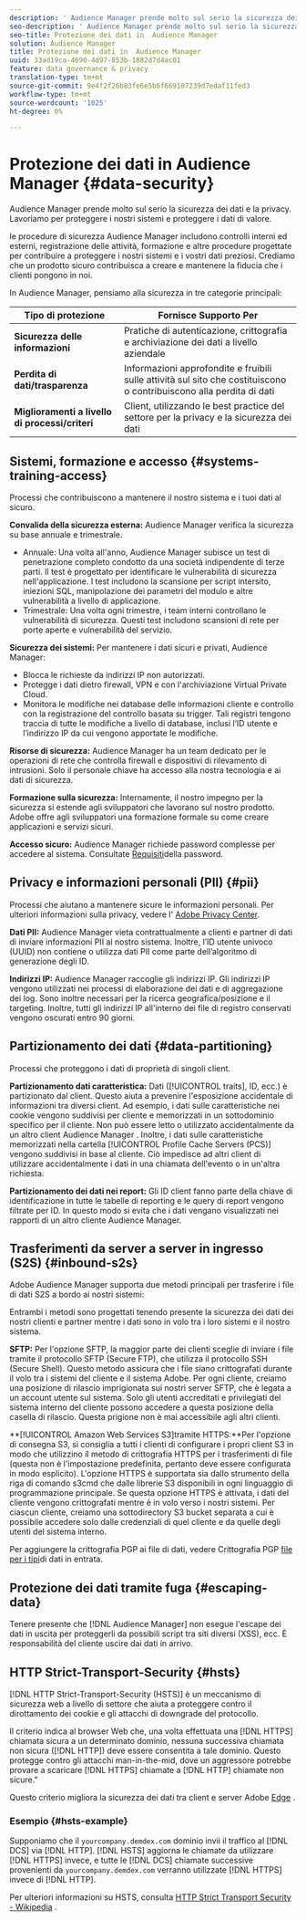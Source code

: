```yaml
---
description: ' Audience Manager prende molto sul serio la sicurezza dei dati e la privacy. Lavoriamo per proteggere i nostri sistemi e proteggere i dati di valore.'
seo-description: ' Audience Manager prende molto sul serio la sicurezza dei dati e la privacy. Lavoriamo per proteggere i nostri sistemi e proteggere i dati di valore.'
seo-title: Protezione dei dati in  Audience Manager
solution: Audience Manager
title: Protezione dei dati in  Audience Manager
uuid: 33ad19ca-4690-4d97-853b-1882d7d4ac01
feature: data governance & privacy
translation-type: tm+mt
source-git-commit: 9e4f2f26b83fe6e5b6f669107239d7edaf11fed3
workflow-type: tm+mt
source-wordcount: '1025'
ht-degree: 0%

---
```



# Protezione dei dati in  Audience Manager {#data-security}

 Audience Manager prende molto sul serio la sicurezza dei dati e la privacy. Lavoriamo per proteggere i nostri sistemi e proteggere i dati di valore.

 le procedure di sicurezza Audience Manager includono controlli interni ed esterni, registrazione delle attività, formazione e altre procedure progettate per contribuire a proteggere i nostri sistemi e i vostri dati preziosi. Crediamo che un prodotto sicuro contribuisca a creare e mantenere la fiducia che i clienti pongono in noi.

In  Audience Manager, pensiamo alla sicurezza in tre categorie principali:

| Tipo di protezione | Fornisce Supporto Per |
|---|---|
| **Sicurezza delle informazioni** | Pratiche di autenticazione, crittografia e archiviazione dei dati a livello aziendale |
| **Perdita di dati/trasparenza** | Informazioni approfondite e fruibili sulle attività sul sito che costituiscono o contribuiscono alla perdita di dati |
| **Miglioramenti a livello di processi/criteri** | Client, utilizzando le best practice del settore per la privacy e la sicurezza dei dati |

## Sistemi, formazione e accesso {#systems-training-access}

Processi che contribuiscono a mantenere il nostro sistema e i tuoi dati al sicuro.

**Convalida della sicurezza esterna:**   Audience Manager verifica la sicurezza su base annuale e trimestrale.

* Annuale: Una volta all&#39;anno,  Audience Manager subisce un test di penetrazione completo condotto da una società indipendente di terze parti. Il test è progettato per identificare le vulnerabilità di sicurezza nell&#39;applicazione. I test includono la scansione per script intersito, iniezioni SQL, manipolazione dei parametri del modulo e altre vulnerabilità a livello di applicazione.
* Trimestrale: Una volta ogni trimestre, i team interni controllano le vulnerabilità di sicurezza. Questi test includono scansioni di rete per porte aperte e vulnerabilità del servizio.

**Sicurezza dei sistemi:**  Per mantenere i dati sicuri e privati,  Audience Manager:

* Blocca le richieste da indirizzi IP non autorizzati.
* Protegge i dati dietro firewall, VPN e con l&#39;archiviazione Virtual Private Cloud.
* Monitora le modifiche nei database delle informazioni cliente e controllo con la registrazione del controllo basata su trigger. Tali registri tengono traccia di tutte le modifiche a livello di database, inclusi l’ID utente e l’indirizzo IP da cui vengono apportate le modifiche.

**Risorse di sicurezza:**   Audience Manager ha un team dedicato per le operazioni di rete che controlla firewall e dispositivi di rilevamento di intrusioni. Solo il personale chiave ha accesso alla nostra tecnologia e ai dati di sicurezza.

**Formazione sulla sicurezza:**  Internamente, il nostro impegno per la sicurezza si estende agli sviluppatori che lavorano sul nostro prodotto. Adobe offre agli sviluppatori una formazione formale su come creare applicazioni e servizi sicuri.

**Accesso sicuro:**   Audience Manager richiede password complesse per accedere al sistema. Consultate [Requisiti](../../reference/password-requirements.md)della password.

## Privacy e informazioni personali (PII) {#pii}

Processi che aiutano a mantenere sicure le informazioni personali. Per ulteriori informazioni sulla privacy, vedere l&#39; [Adobe Privacy Center](https://www.adobe.com/privacy/advertising-services.html).

**Dati PII:**   Audience Manager vieta contrattualmente a clienti e partner di dati di inviare informazioni PII al nostro sistema. Inoltre, l’ID utente univoco (UUID) non contiene o utilizza dati PII come parte dell’algoritmo di generazione degli ID.

**Indirizzi IP:**   Audience Manager raccoglie gli indirizzi IP. Gli indirizzi IP vengono utilizzati nei processi di elaborazione dei dati e di aggregazione dei log. Sono inoltre necessari per la ricerca geografica/posizione e il targeting. Inoltre, tutti gli indirizzi IP all&#39;interno dei file di registro conservati vengono oscurati entro 90 giorni.

## Partizionamento dei dati {#data-partitioning}

Processi che proteggono i dati di proprietà di singoli client.

**Partizionamento dati caratteristica:**  Dati ([!UICONTROL traits], ID, ecc.) è partizionato dal client. Questo aiuta a prevenire l&#39;esposizione accidentale di informazioni tra diversi client. Ad esempio, i dati sulle caratteristiche nei cookie vengono suddivisi per cliente e memorizzati in un sottodominio specifico per il cliente. Non può essere letto o utilizzato accidentalmente da un altro client Audience Manager . Inoltre, i dati sulle caratteristiche memorizzati nella cartella [!UICONTROL Profile Cache Servers (PCS)] vengono suddivisi in base al cliente. Ciò impedisce ad altri client di utilizzare accidentalmente i dati in una chiamata dell&#39;evento o in un&#39;altra richiesta.

**Partizionamento dei dati nei report:**  Gli ID client fanno parte della chiave di identificazione in tutte le tabelle di reporting e le query di report vengono filtrate per ID. In questo modo si evita che i dati vengano visualizzati nei rapporti di un altro  cliente Audience Manager.

## Trasferimenti da server a server in ingresso (S2S) {#inbound-s2s}

 Adobe Audience Manager supporta due metodi principali per trasferire i file di dati S2S a bordo ai nostri sistemi:

Entrambi i metodi sono progettati tenendo presente la sicurezza dei dati dei nostri clienti e partner mentre i dati sono in volo tra i loro sistemi e il nostro sistema.

**SFTP:** Per l&#39;opzione SFTP, la maggior parte dei clienti sceglie di inviare i file tramite il protocollo SFTP (Secure FTP), che utilizza il protocollo SSH (Secure Shell). Questo metodo assicura che i file siano crittografati durante il volo tra i sistemi del cliente e il sistema Adobe. Per ogni cliente, creiamo una posizione di rilascio imprigionata sui nostri server SFTP, che è legata a un account utente sul sistema. Solo gli utenti accreditati e privilegiati del sistema interno del cliente possono accedere a questa posizione della casella di rilascio. Questa prigione non è mai accessibile agli altri clienti.

**[!UICONTROL Amazon Web Services S3]tramite HTTPS:**Per l&#39;opzione di consegna S3, si consiglia a tutti i clienti di configurare i propri client S3 in modo che utilizzino il metodo di crittografia HTTPS per i trasferimenti di file (questa non è l&#39;impostazione predefinita, pertanto deve essere configurata in modo esplicito). L&#39;opzione HTTPS è supportata sia dallo strumento della riga di comando s3cmd che dalle librerie S3 disponibili in ogni linguaggio di programmazione principale. Se questa opzione HTTPS è attivata, i dati del cliente vengono crittografati mentre è in volo verso i nostri sistemi. Per ciascun cliente, creiamo una sottodirectory S3 bucket separata a cui è possibile accedere solo dalle credenziali di quel cliente e da quelle degli utenti del sistema interno.

Per aggiungere la crittografia PGP ai file di dati, vedere Crittografia PGP [file per i tipi](../../integration/sending-audience-data/batch-data-transfer-explained/inbound-file-encryption.md)di dati in entrata.

## Protezione dei dati tramite fuga {#escaping-data}

Tenere presente che [!DNL Audience Manager] non esegue l&#39;escape dei dati in uscita per proteggerli da possibili script tra siti diversi (XSS), ecc. È responsabilità del cliente uscire dai dati in arrivo.

## HTTP Strict-Transport-Security {#hsts}

[!DNL HTTP Strict-Transport-Security (HSTS)] è un meccanismo di sicurezza web a livello di settore che aiuta a proteggere contro il dirottamento dei cookie e gli attacchi di downgrade del protocollo.

Il criterio indica al browser Web che, una volta effettuata una [!DNL HTTPS] chiamata sicura a un determinato dominio, nessuna successiva chiamata non sicura ([!DNL HTTP]) deve essere consentita a tale dominio. Questo protegge contro gli attacchi man-in-the-mid, dove un aggressore potrebbe provare a scaricare [!DNL HTTPS] chiamate a [!DNL HTTP] chiamate non sicure.&quot;

Questo criterio migliora la sicurezza dei dati tra client e server Adobe [Edge](../../reference/system-components/components-edge.md) .

### Esempio {#hsts-example}

Supponiamo che il `yourcompany.demdex.com` dominio invii il traffico al [!DNL DCS] via [!DNL HTTP]. [!DNL HSTS] aggiorna le chiamate da utilizzare [!DNL HTTPS] invece, e tutte le [!DNL DCS] chiamate successive provenienti da `yourcompany.demdex.com` verranno utilizzate [!DNL HTTPS] invece di [!DNL HTTP].

Per ulteriori informazioni su HSTS, consulta [HTTP Strict Transport Security - Wikipedia](https://en.wikipedia.org/wiki/HTTP_Strict_Transport_Security) .
